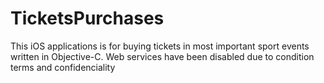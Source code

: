 # TicketsPurchases
This iOS applications is for buying tickets in most important sport events written in Objective-C. 
Web services have been disabled due to condition terms and confidenciality 
